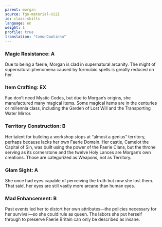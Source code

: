 ```yaml
---
parent: morgan
source: fgo-material-xiii
id: class-skills
language: en
weight: 1
profile: true
translation: "ComunCoutinho"
---
```


### Magic Resistance: A

Due to being a faerie, Morgan is clad in supernatural arcanity. The might of supernatural phenomena caused by formulaic spells is greatly reduced on her.

### Item Crafting: EX

Fae don’t need Mystic Codes, but due to Morgan’s origins, she manufactured many magical items. Some magical items are in the centuries or millennia class, including the Garden of Lost Will and the Transporting Water Mirror.

### Territory Construction: B

Her talent for building a workshop stops at “almost a genius” territory, perhaps because lacks her own Faerie Domain. Her castle, Camelot the Capital of Sin, was built using the power of the Faerie Clans, but the throne serving as its cornerstone and the twelve Holy Lances are Morgan’s own creations. Those are categorized as Weapons, not as Territory.

### Glam Sight: A

She once had eyes capable of perceiving the truth but now she lost them. That said, her eyes are still vastly more arcane than human eyes.

### Mad Enhancement: B

Past events led her to distort her own attributes—the policies necessary for her survival—so she could rule as queen. The labors she put herself through to preserve Faerie Britain can only be described as insane.
